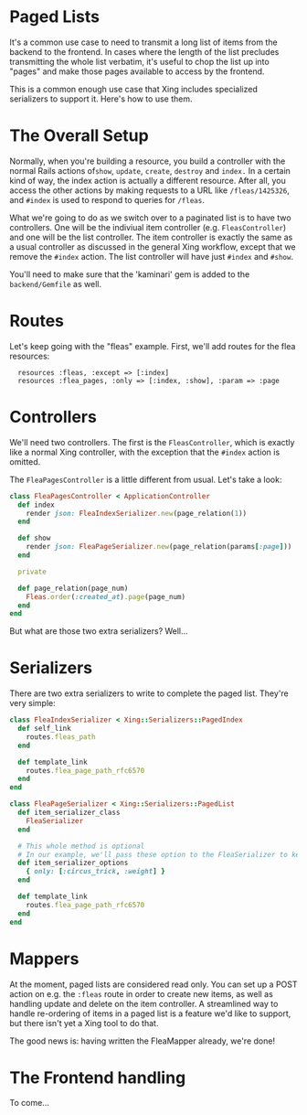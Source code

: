 # Paged Lists

It's a common use case to need to transmit a long list of items from the backend to the frontend. In cases where the length of the list precludes transmitting the whole list verbatim, it's useful to chop the list up into "pages" and make those pages available to access by the frontend.

This is a common enough use case that Xing includes specialized serializers to support it. Here's how to use them.

# The Overall Setup

Normally, when you're building a resource, you build a controller with the normal Rails actions of`show`, `update`, `create`, `destroy` and `index.` In a certain kind of way, the index action is actually a different resource. After all, you access the other actions by making requests to a URL like `/fleas/1425326`, and `#index` is used to respond to queries for `/fleas`.

What we're going to do as we switch over to a paginated list is to have two controllers. One will be the indiviual item controller (e.g. `FleasController`) and one will be the list controller. The item controller is exactly the same as a usual controller as discussed in the general Xing workflow, except that we remove the `#index` action. The list controller will have just `#index` and `#show`.

You'll need to make sure that the 'kaminari' gem is added to the `backend/Gemfile` as well.

# Routes

Let's keep going with the "fleas" example. First, we'll add routes for the flea resources:

```
  resources :fleas, :except => [:index]
  resources :flea_pages, :only => [:index, :show], :param => :page
```


# Controllers

We'll need two controllers. The first is the `FleasController`, which is exactly like a normal Xing controller, with the exception that the `#index` action is omitted.

The `FleaPagesController` is a little different from usual. Let's take a look:

```ruby
class FleaPagesController < ApplicationController
  def index
    render json: FleaIndexSerializer.new(page_relation(1))
  end

  def show
    render json: FleaPageSerializer.new(page_relation(params[:page]))
  end

  private

  def page_relation(page_num)
    Fleas.order(:created_at).page(page_num)
  end
end
```

But what are those two extra serializers? Well...

# Serializers

There are two extra serializers to write to complete the paged list. They're very simple:

```ruby
class FleaIndexSerializer < Xing::Serializers::PagedIndex
  def self_link
    routes.fleas_path
  end

  def template_link
    routes.flea_page_path_rfc6570
  end
end

class FleaPageSerializer < Xing::Serializers::PagedList
  def item_serializer_class
    FleaSerializer
  end

  # This whole method is optional
  # In our example, we'll pass these option to the FleaSerializer to keep the list short
  def item_serializer_options
    { only: [:circus_trick, :weight] }
  end

  def template_link
    routes.flea_page_path_rfc6570
  end
end
```

# Mappers

At the moment, paged lists are considered read only. You can set up a POST action on e.g. the `:fleas` route in order to create new items, as well as handling update and delete on the item controller. A streamlined way to handle re-ordering of items in a paged list is a feature we'd like to support, but there isn't yet a Xing tool to do that.

The good news is: having written the FleaMapper already, we're done!

# The Frontend handling

To come...
